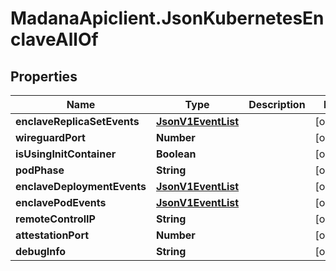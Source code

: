 # MadanaApiclient.JsonKubernetesEnclaveAllOf

## Properties

Name | Type | Description | Notes
------------ | ------------- | ------------- | -------------
**enclaveReplicaSetEvents** | [**JsonV1EventList**](JsonV1EventList.md) |  | [optional] 
**wireguardPort** | **Number** |  | [optional] 
**isUsingInitContainer** | **Boolean** |  | [optional] 
**podPhase** | **String** |  | [optional] 
**enclaveDeploymentEvents** | [**JsonV1EventList**](JsonV1EventList.md) |  | [optional] 
**enclavePodEvents** | [**JsonV1EventList**](JsonV1EventList.md) |  | [optional] 
**remoteControlIP** | **String** |  | [optional] 
**attestationPort** | **Number** |  | [optional] 
**debugInfo** | **String** |  | [optional] 


